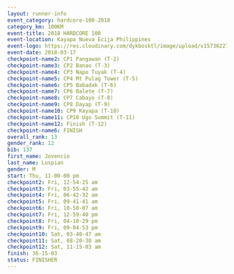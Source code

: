 ```yaml
---
layout: runner-info 
event_category: hardcore-100-2018 
category_km: 100KM 
event-title: 2018 HARDCORE 100 
event-location: Kayapa Nueva Ecija Philippines 
event-logo: https://res.cloudinary.com/dykbosktl/image/upload/v1573622785/Logo/HARDOCORE_100_LOGO_gtvcxx.jpg 
event-date: 2018-03-17 
checkpoint-name2: CP1 Pangawan (T-2) 
checkpoint-name3: CP2 Banao (T-3) 
checkpoint-name4: CP3 Napo Tuyak (T-4) 
checkpoint-name5: CP4 Mt Pulag Tower (T-5) 
checkpoint-name6: CP5 Babadak (T-6) 
checkpoint-name7: CP6 Balete (T-7) 
checkpoint-name8: CP7 Cabayo (T-8) 
checkpoint-name9: CP8 Dayap (T-9) 
checkpoint-name10: CP9 Kayapa (T-10) 
checkpoint-name11: CP10 Ugo Summit (T-11) 
checkpoint-name12: Finish (T-12) 
checkpoint-name6: FINISH
overall_rank: 13
gender_rank: 12
bib: 137
first_name: Jovencio
last_name: Luspian
gender: M
start: Thu, 11-00-00 pm
checkpoint2: Fri, 12-54-25 am
checkpoint3: Fri, 03-55-42 am
checkpoint4: Fri, 06-42-32 am
checkpoint5: Fri, 09-41-41 am
checkpoint6: Fri, 10-50-07 am
checkpoint7: Fri, 12-59-40 pm
checkpoint8: Fri, 04-10-29 pm
checkpoint9: Fri, 09-04-53 pm
checkpoint10: Sat, 03-40-47 am
checkpoint11: Sat, 08-20-30 am
checkpoint12: Sat, 11-15-03 am
finish: 36-15-03
status: FINISHER
---
```

